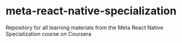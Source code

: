 # meta-react-native-specialization
Repository for all learning materials from the Meta React Native Specialization course on Coursera

